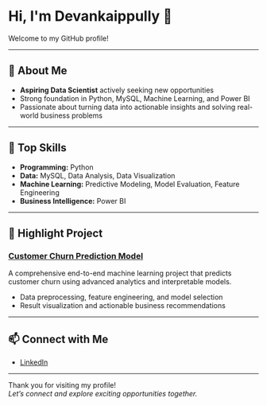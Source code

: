 # Hi, I'm Devankaippully 👋

Welcome to my GitHub profile!

---

## 🚀 About Me
- **Aspiring Data Scientist** actively seeking new opportunities
- Strong foundation in Python, MySQL, Machine Learning, and Power BI
- Passionate about turning data into actionable insights and solving real-world business problems

---

## 💼 Top Skills
- **Programming:** Python
- **Data:** MySQL, Data Analysis, Data Visualization
- **Machine Learning:** Predictive Modeling, Model Evaluation, Feature Engineering
- **Business Intelligence:** Power BI

---

## 🌟 Highlight Project

### [Customer Churn Prediction Model](https://github.com/Devankaippully/Customer_churn_prediction)
A comprehensive end-to-end machine learning project that predicts customer churn using advanced analytics and interpretable models.  
- Data preprocessing, feature engineering, and model selection
- Result visualization and actionable business recommendations

---

## 📫 Connect with Me
- [LinkedIn](https://www.linkedin.com/in/devankaippully)

---

Thank you for visiting my profile!  
*Let’s connect and explore exciting opportunities together.*
